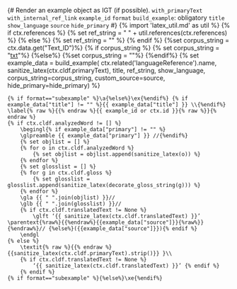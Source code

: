 {# 
  Render an example object as IGT (if possible). 
  `with_primaryText`
  `with_internal_ref_link`
  `example_id`
  `format`
  `build_example`: obligatory
  `title`
  `show_language`
  `source`
  `hide_primary`
#}
{% import 'latex_util.md' as util %}
{% if ctx.references %}
{% set ref_string = " " + util.references(ctx.references) %}
{% else %}
{% set ref_string = "" %}
{% endif %}
{%set corpus_string = ctx.data.get("Text_ID")%}
{% if corpus_string %}
{% set corpus_string = "[txt]("+corpus_string+")"%}
{%else%}
{%set corpus_string = ""%}
{%endif%}
{% set example_data = build_example(
    ctx.related('languageReference').name,
    sanitize_latex(ctx.cldf.primaryText),
    title,
    ref_string,
    show_language,
    corpus_string=corpus_string,
    custom_source=source,
    hide_primary=hide_primary) %}
```{=latex}
{% if format=="subexample" %}\a{%else%}\ex{%endif%} {% if example_data["title"] != "" %}{{ example_data["title"] }} \\{%endif%}
\label{% raw %}{{% endraw %}{{ example_id or ctx.id }}{% raw %}}{% endraw %}
{% if ctx.cldf.analyzedWord != [] %}
    \begingl{% if example_data["primary"] != "" %}
    \glpreamble {{ example_data["primary"] }} //{%endif%}
    {% set objlist = [] %}
    {% for o in ctx.cldf.analyzedWord %}
        {% set objlist = objlist.append(sanitize_latex(o)) %}
    {% endfor %}
    {% set glosslist = [] %}
    {% for g in ctx.cldf.gloss %}
        {% set glosslist = glosslist.append(sanitize_latex(decorate_gloss_string(g))) %}
    {% endfor %}
    \gla {{ " ".join(objlist) }}//
    \glb {{ " ".join(glosslist) }}//
    {% if ctx.cldf.translatedText != None %}
        \glft ‘{{ sanitize_latex(ctx.cldf.translatedText) }}’ \parentext{%raw%}{{%endraw%}{{example_data["source"]}}{%raw%}}{%endraw%}// {%else%}({{example_data["source"]}}){% endif %} 
    \endgl 
{% else %}
    \textit{% raw %}{{% endraw %}{{sanitize_latex(ctx.cldf.primaryText).strip()}} }\\
    {% if ctx.cldf.translatedText != None %}
        ‘{{ sanitize_latex(ctx.cldf.translatedText) }}’ {% endif %}
    {% endif %}
{% if format=="subexample" %}{%else%}\xe{%endif%}

```